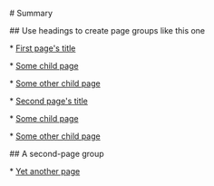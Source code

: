 ‌# Summary

\## Use headings to create page groups like this one

\* [First page's title](page1/README.md) 

\* [Some child page](page1/page1-1.md) 

\* [Some other child page](part1/page1-2.md)

\* [Second page's title](page2/README.md) 

\* [Some child page](page2/page2-1.md) 

\* [Some other child page](part2/page2-2.md) 

\## A second-page group

\* [Yet another page](another-page.md)